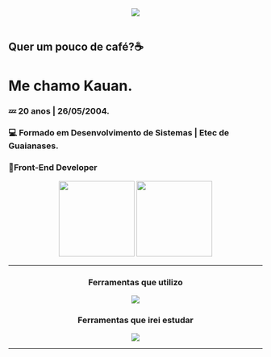 <div align="center">
  <img src="https://www.icegif.com/wp-content/uploads/2023/12/icegif-100.gif">
</div>
<br>
<div align="left">
  <h2>Quer um pouco de café?☕</h2>
  <h1>Me chamo Kauan.</h1>
  <h3>💤 20 anos | 26/05/2004.</h3>
  <h3>💻 Formado em Desenvolvimento de Sistemas | Etec de Guaianases.</h3>
  <h3>🎨Front-End Developer</h3>
</div>
<div align="center">
  <img height="150em" src="https://github-readme-stats.vercel.app/api?username=Kauanssv&show_icons=true&theme=neon">
  <img height="150em" src="https://github-readme-stats.vercel.app/api/top-langs/?username=Kauanssv&layout=compact&theme=neon">
</div>
<hr>
<div align="center">
  <h3>Ferramentas que utilizo</h3>
  <img src="https://skillicons.dev/icons?i=js,css,html,git,figma,bootstrap">
  <h3>Ferramentas que irei estudar</h3>
  <img src="https://skillicons.dev/icons?i=ts,react,scss,nodejs">
  <hr>
</div>


